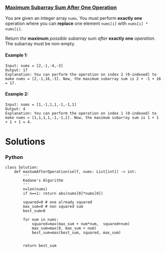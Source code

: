 ### [Maximum Subarray Sum After One Operation](https://leetcode.com/problems/maximum-subarray-sum-after-one-operation/) <br>

You are given an integer array `nums`. You must perform **exactly one** operation where you can **replace** one element `nums[i]` with `nums[i] * nums[i]`. 

Return *the* **maximum** *possible subarray sum after* **exactly one** *operation*. The subarray must be non-empty.

#### Example 1:

```
Input: nums = [2,-1,-4,-3]
Output: 17
Explanation: You can perform the operation on index 2 (0-indexed) to make nums = [2,-1,16,-3]. Now, the maximum subarray sum is 2 + -1 + 16 = 17.

```

#### Example 2:

```
Input: nums = [1,-1,1,1,-1,-1,1]
Output: 4
Explanation: You can perform the operation on index 1 (0-indexed) to make nums = [1,1,1,1,-1,-1,1]. Now, the maximum subarray sum is 1 + 1 + 1 + 1 = 4.

```

# Solutions

### Python
```
class Solution:
    def maxSumAfterOperation(self, nums: List[int]) -> int:
        '''
        Kadane's Algorithm
        '''
        n=len(nums)
        if n==1: return abs(nums[0]*nums[0])

        squared=0 # one already squared
        max_sum=0 # non squared sum
        best_sum=0
        
        for num in nums:
            squared=max(max_sum + num*num,  squared+num)
            max_sum=max(0, max_sum + num)
            best_sum=max(best_sum, squared, max_sum)
            
        
        return best_sum

```
